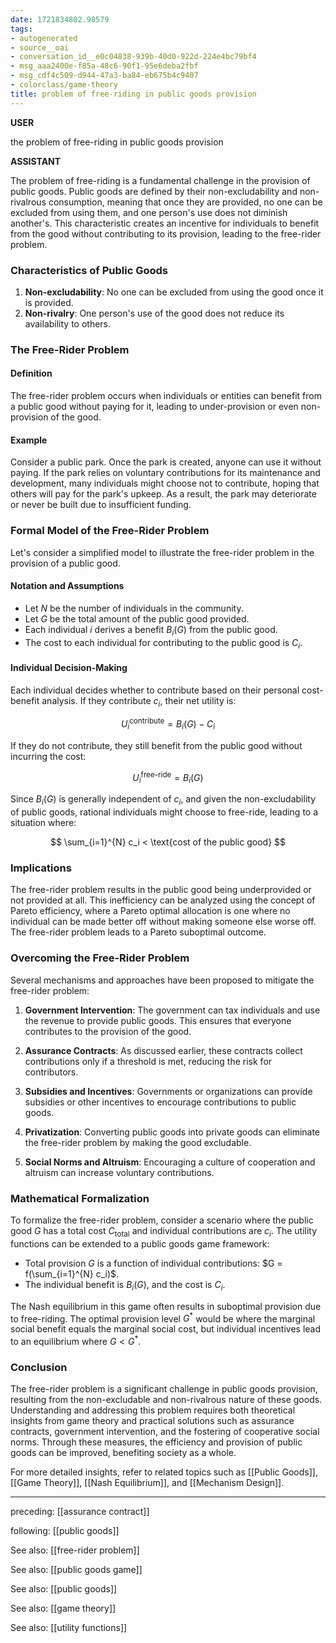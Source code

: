 ```yaml
---
date: 1721834802.98579
tags:
- autogenerated
- source__oai
- conversation_id__e0c04838-939b-40d0-922d-224e4bc79bf4
- msg_aaa2400e-f85a-48c6-90f1-95e6deba2fbf
- msg_cdf4c509-d944-47a3-ba84-eb675b4c9407
- colorclass/game-theory
title: problem of free-riding in public goods provision
---
```


**USER**

the problem of free-riding in public goods provision


**ASSISTANT**

The problem of free-riding is a fundamental challenge in the provision of public goods. Public goods are defined by their non-excludability and non-rivalrous consumption, meaning that once they are provided, no one can be excluded from using them, and one person's use does not diminish another's. This characteristic creates an incentive for individuals to benefit from the good without contributing to its provision, leading to the free-rider problem.

### Characteristics of Public Goods

1. **Non-excludability**: No one can be excluded from using the good once it is provided.
2. **Non-rivalry**: One person's use of the good does not reduce its availability to others.

### The Free-Rider Problem

#### Definition

The free-rider problem occurs when individuals or entities can benefit from a public good without paying for it, leading to under-provision or even non-provision of the good.

#### Example

Consider a public park. Once the park is created, anyone can use it without paying. If the park relies on voluntary contributions for its maintenance and development, many individuals might choose not to contribute, hoping that others will pay for the park's upkeep. As a result, the park may deteriorate or never be built due to insufficient funding.

### Formal Model of the Free-Rider Problem

Let's consider a simplified model to illustrate the free-rider problem in the provision of a public good.

#### Notation and Assumptions

- Let $N$ be the number of individuals in the community.
- Let $G$ be the total amount of the public good provided.
- Each individual $i$ derives a benefit $B_i(G)$ from the public good.
- The cost to each individual for contributing to the public good is $C_i$.

#### Individual Decision-Making

Each individual decides whether to contribute based on their personal cost-benefit analysis. If they contribute $c_i$, their net utility is:

$$
U_i^{\text{contribute}} = B_i(G) - C_i
$$

If they do not contribute, they still benefit from the public good without incurring the cost:

$$
U_i^{\text{free-ride}} = B_i(G)
$$

Since $B_i(G)$ is generally independent of $c_i$, and given the non-excludability of public goods, rational individuals might choose to free-ride, leading to a situation where:

$$
\sum_{i=1}^{N} c_i < \text{cost of the public good}
$$

### Implications

The free-rider problem results in the public good being underprovided or not provided at all. This inefficiency can be analyzed using the concept of Pareto efficiency, where a Pareto optimal allocation is one where no individual can be made better off without making someone else worse off. The free-rider problem leads to a Pareto suboptimal outcome.

### Overcoming the Free-Rider Problem

Several mechanisms and approaches have been proposed to mitigate the free-rider problem:

1. **Government Intervention**: The government can tax individuals and use the revenue to provide public goods. This ensures that everyone contributes to the provision of the good.
   
2. **Assurance Contracts**: As discussed earlier, these contracts collect contributions only if a threshold is met, reducing the risk for contributors.

3. **Subsidies and Incentives**: Governments or organizations can provide subsidies or other incentives to encourage contributions to public goods.

4. **Privatization**: Converting public goods into private goods can eliminate the free-rider problem by making the good excludable.

5. **Social Norms and Altruism**: Encouraging a culture of cooperation and altruism can increase voluntary contributions.

### Mathematical Formalization

To formalize the free-rider problem, consider a scenario where the public good $G$ has a total cost $C_{\text{total}}$ and individual contributions are $c_i$. The utility functions can be extended to a public goods game framework:

- Total provision $G$ is a function of individual contributions: $G = f(\sum_{i=1}^{N} c_i)$.
- The individual benefit is $B_i(G)$, and the cost is $C_i$.

The Nash equilibrium in this game often results in suboptimal provision due to free-riding. The optimal provision level $G^*$ would be where the marginal social benefit equals the marginal social cost, but individual incentives lead to an equilibrium where $G < G^*$.

### Conclusion

The free-rider problem is a significant challenge in public goods provision, resulting from the non-excludable and non-rivalrous nature of these goods. Understanding and addressing this problem requires both theoretical insights from game theory and practical solutions such as assurance contracts, government intervention, and the fostering of cooperative social norms. Through these measures, the efficiency and provision of public goods can be improved, benefiting society as a whole.

For more detailed insights, refer to related topics such as [[Public Goods]], [[Game Theory]], [[Nash Equilibrium]], and [[Mechanism Design]].


---

preceding: [[assurance contract]]  


following: [[public goods]]

See also: [[free-rider problem]]


See also: [[public goods game]]


See also: [[public goods]]


See also: [[game theory]]


See also: [[utility functions]]